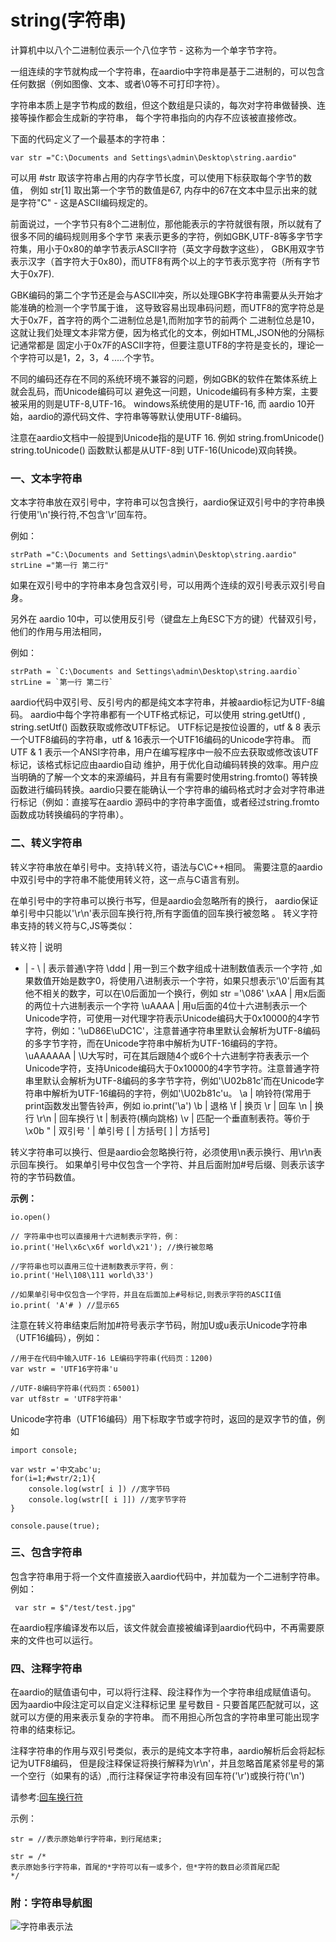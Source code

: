 # string(字符串)

计算机中以八个二进制位表示一个八位字节 - 这称为一个单字节字符。

一组连续的字节就构成一个字符串，在aardio中字符串是基于二进制的，可以包含任何数据（例如图像、文本、或者\0等不可打印字符）。

字符串本质上是字节构成的数组，但这个数组是只读的，每次对字符串做替换、连接等操作都会生成新的字符串，
每个字符串指向的内存不应该被直接修改。

下面的代码定义了一个最基本的字符串：

``` aau
var str ="C:\Documents and Settings\admin\Desktop\string.aardio"
```


可以用 #str 取该字符串占用的内存字节长度，可以使用下标获取每个字节的数值，
例如 str[1] 取出第一个字节的数值是67, 内存中的67在文本中显示出来的就是字符"C" - 这是ASCII编码规定的。

前面说过，一个字节只有8个二进制位，那他能表示的字符就很有限，所以就有了很多不同的编码规则用多个字节
来表示更多的字符，例如GBK,UTF-8等多字节字符集，用小于0x80的单字节表示ASCII字符（英文字母数字这些），
GBK用双字节表示汉字（首字符大于0x80)，而UTF8有两个以上的字节表示宽字符（所有字节大于0x7F).

GBK编码的第二个字节还是会与ASCII冲突，所以处理GBK字符串需要从头开始才能准确的检测一个字节属于谁，
这导致容易出现串码问题，而UTF8的宽字符总是大于0x7F，首字符的两个二进制位总是1,而附加字节的前两个
二进制位总是10，这就让我们处理文本非常方便，因为格式化的文本，例如HTML,JSON他的分隔标记通常都是
固定小于0x7F的ASCII字符，但要注意UTF8的字符是变长的，理论一个字符可以是1，2，3，4 .....个字节。

不同的编码还存在不同的系统环境不兼容的问题，例如GBK的软件在繁体系统上就会乱码，而Unicode编码可以
避免这一问题，Unicode编码有多种方案，主要被采用的则是UTF-8,UTF-16。 windows系统使用的是UTF-16,
而 aardio 10开始，aardio的源代码文件、字符串等等默认使用UTF-8编码。

注意在aardio文档中一般提到Unicode指的是UTF 16.
例如 string.fromUnicode() string.toUnicode() 函数默认都是从UTF-8到 UTF-16(Unicode)双向转换。

### 一、文本字符串

文本字符串放在双引号中，字符串可以包含换行，aardio保证双引号中的字符串换行使用'\n'换行符,不包含'\r'回车符。

例如：

``` aau
strPath ="C:\Documents and Settings\admin\Desktop\string.aardio"
strLine ="第一行 第二行"
```

如果在双引号中的字符串本身包含双引号，可以用两个连续的双引号表示双引号自身。

另外在 aardio 10中，可以使用反引号（键盘左上角ESC下方的键）代替双引号，他们的作用与用法相同，


例如：

``` aau
strPath = `C:\Documents and Settings\admin\Desktop\string.aardio`
strLine = `第一行 第二行`
```

aardio代码中双引号、反引号内的都是纯文本字符串，并被aardio标记为UTF-8编码。
aardio中每个字符串都有一个UTF格式标记，可以使用 string.getUtf() , string.setUtf() 函数获取或修改UTF标记。
UTF标记是按位设置的，utf & 8 表示一个UTF8编码的字符串，utf & 16表示一个UTF16编码的Unicode字符串。
而UTF & 1 表示一个ANSI字符串，用户在编写程序中一般不应去获取或修改该UTF标记，该格式标记应由aardio自动
维护，用于优化自动编码转换的效率。用户应当明确的了解一个文本的来源编码，并且有有需要时使用string.fromto()
等转换函数进行编码转换。aardio只要在能确认一个字符串的编码格式时才会对字符串进行标记（例如：直接写在aardio
源码中的字符串字面值，或者经过string.fromto函数成功转换编码的字符串）。

### 二、转义字符串

转义字符串放在单引号中。支持\转义符，语法与C\C++相同。
需要注意的aardio中双引号中的字符串不能使用转义符，这一点与C语言有别。

在单引号中的字符串可以换行书写，但是aardio会忽略所有的换行，
aardio保证单引号中只能以'\r\n'表示回车换行符,所有字面值的回车换行被忽略 。
转义字符串支持的转义符与C,JS等类似：

转义符 | 说明
- | -
\ | 表示普通\字符
\ddd | 用一到三个数字组成十进制数值表示一个字符 ,如果数值开始是数字0，将使用八进制表示一个字符，如果只想表示'\0'后面有其他不相关的数字，可以在\0后面加一个换行，例如 str ='\086'
\xAA | 用x后面的两位十六进制表示一个字符
\uAAAA | 用u后面的4位十六进制表示一个Unicode字符，可使用一对代理字符表示Unicode编码大于0x10000的4字节字符，例如：'\uD86E\uDC1C'，注意普通字符串里默认会解析为UTF-8编码的多字节字符，而在Unicode字符串中解析为UTF-16编码的字符。
\uAAAAAA | \U大写时，可在其后跟随4个或6个十六进制字符表表示一个Unicode字符，支持Unicode编码大于0x10000的4字节字符。注意普通字符串里默认会解析为UTF-8编码的多字节字符，例如'\U02b81c'而在Unicode字符串中解析为UTF-16编码的字符，例如'\U02b81c'u。
\a | 响铃符(常用于print函数发出警告铃声，例如 io.print('\a')
\b | 退格
\f | 换页
\r | 回车
\n | 换行
\r\n | 回车换行
\t | 制表符(横向跳格)
\v | 匹配一个垂直制表符。等价于 \x0b
\" | 双引号
\' | 单引号
[ | 方括号[
] | 方括号]

转义字符串可以换行、但是aardio会忽略换行符，必须使用\n表示换行、用\r\n表示回车换行。
如果单引号中仅包含一个字符、并且后面附加#号后缀、则表示该字符的字节码数值。

**示例：**

``` aau
io.open()

// 字符串中也可以直接用十六进制表示字符，例：
io.print('Hel\x6c\x6f world\x21'); //换行被忽略

//字符串也可以直用三位十进制数表示字符，例：
io.print('Hel\108\111 world\33')

//如果单引号中仅包含一个字符，并且在后面加上#号标记,则表示字符的ASCII值
io.print( 'A'# ) //显示65
```

注意在转义符串结束后附加#符号表示字节码，附加U或u表示Unicode字符串（UTF16编码），例如：

``` aau
//用于在代码中输入UTF-16 LE编码字符串(代码页：1200)
var wstr = 'UTF16字符串'u

//UTF-8编码字符串(代码页：65001)
var utf8str = 'UTF8字符串'
```

Unicode字符串（UTF16编码）用下标取字节或字符时，返回的是双字节的值，例如

``` aau
import console; 

var wstr ='中文abc'u;
for(i=1;#wstr/2;1){
    console.log(wstr[ i ]) //宽字节码
    console.log(wstr[[ i ]]) //宽字节字符
}

console.pause(true);
```

### 三、包含字符串

包含字符串用于将一个文件直接嵌入aardio代码中，并加载为一个二进制字符串。 例如：

``` aau
 var str = $"/test/test.jpg"
```


在aardio程序编译发布以后，该文件就会直接被编译到aardio代码中，不再需要原来的文件也可以运行。

### 四、注释字符串

在aardio的赋值语句中，可以将行注释、段注释作为一个字符串组成赋值语句。
因为aardio中段注定可以自定义注释标记里 星号数目 - 只要首尾匹配就可以，这就可以方便的用来表示复杂的字符串。
而不用担心所包含的字符串里可能出现字符串的结束标记。

注释字符串的作用与双引号类似，表示的是纯文本字符串，aardio解析后会将起标记为UTF8编码，
但是段注释保证将换行解释为\r\n'，并且忽略首尾紧邻星号的第一个空行（如果有的话）,而行注释保证字符串没有回车符('\r')或换行符('\n')


请参考:[回车换行符](line.html)

示例：

``` aau
str = //表示原始单行字符串，到行尾结束;

str = /*
表示原始多行字符串，首尾的*字符可以有一或多个，但*字符的数目必须首尾匹配
*/

```
### 附：字符串导航图

![字符串表示法](../../../../_images/string.gif)
